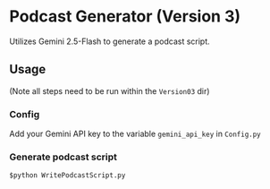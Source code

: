 # Podcast Generator (Version 3)
Utilizes Gemini 2.5-Flash to generate a podcast script.  
## Usage
(Note all steps need to be run within the `Version03` dir)
### Config
Add your Gemini API key to the variable `gemini_api_key` in `Config.py`
### Generate podcast script
`$python WritePodcastScript.py`